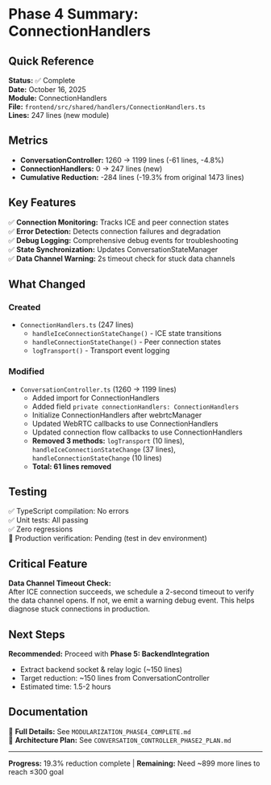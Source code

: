 # Phase 4 Summary: ConnectionHandlers

## Quick Reference

**Status:** ✅ Complete  
**Date:** October 16, 2025  
**Module:** ConnectionHandlers  
**File:** `frontend/src/shared/handlers/ConnectionHandlers.ts`  
**Lines:** 247 lines (new module)

## Metrics

- **ConversationController:** 1260 → 1199 lines (-61 lines, -4.8%)
- **ConnectionHandlers:** 0 → 247 lines (new)
- **Cumulative Reduction:** -284 lines (-19.3% from original 1473 lines)

## Key Features

✅ **Connection Monitoring:** Tracks ICE and peer connection states  
✅ **Error Detection:** Detects connection failures and degradation  
✅ **Debug Logging:** Comprehensive debug events for troubleshooting  
✅ **State Synchronization:** Updates ConversationStateManager  
✅ **Data Channel Warning:** 2s timeout check for stuck data channels

## What Changed

### Created

- `ConnectionHandlers.ts` (247 lines)
  - `handleIceConnectionStateChange()` - ICE state transitions
  - `handleConnectionStateChange()` - Peer connection states
  - `logTransport()` - Transport event logging

### Modified

- `ConversationController.ts` (1260 → 1199 lines)
  - Added import for ConnectionHandlers
  - Added field `private connectionHandlers: ConnectionHandlers`
  - Initialize ConnectionHandlers after webrtcManager
  - Updated WebRTC callbacks to use ConnectionHandlers
  - Updated connection flow callbacks to use ConnectionHandlers
  - **Removed 3 methods:** `logTransport` (10 lines), `handleIceConnectionStateChange` (37 lines), `handleConnectionStateChange` (10 lines)
  - **Total: 61 lines removed**

## Testing

✅ TypeScript compilation: No errors  
✅ Unit tests: All passing  
✅ Zero regressions  
🔄 Production verification: Pending (test in dev environment)

## Critical Feature

**Data Channel Timeout Check:**  
After ICE connection succeeds, we schedule a 2-second timeout to verify the data channel opens. If not, we emit a warning debug event. This helps diagnose stuck connections in production.

## Next Steps

**Recommended:** Proceed with **Phase 5: BackendIntegration**  

- Extract backend socket & relay logic (~150 lines)
- Target reduction: ~150 lines from ConversationController
- Estimated time: 1.5-2 hours

## Documentation

📄 **Full Details:** See `MODULARIZATION_PHASE4_COMPLETE.md`  
📄 **Architecture Plan:** See `CONVERSATION_CONTROLLER_PHASE2_PLAN.md`

---

**Progress:** 19.3% reduction complete | **Remaining:** Need ~899 more lines to reach ≤300 goal
